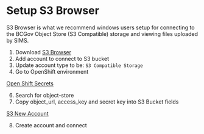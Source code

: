# Setup S3 Browser

S3 Browser is what we recommend windows users setup for connecting to the BCGov Object Store (S3 Compatible) storage and viewing files uploaded by SIMS.

1. Download [S3 Browser](https://s3browser.com/)
2. Add account to connect to S3 bucket
3. Update account type to be: `S3 Compatible Storage`
4. Go to OpenShift environment

[Open Shift Secrets](./images/templates/open%20shift%20secrets.png)

6. Search for object-store
7. Copy object_url, access_key and secret key into S3 Bucket fields

[S3 New Account](./images/templates/s3%20setup.png)

8. Create account and connect
